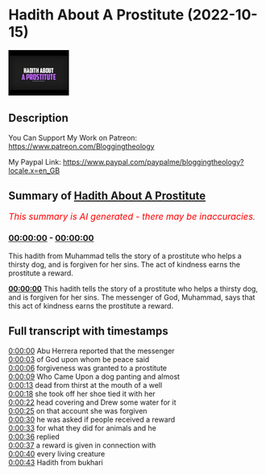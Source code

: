 # Hadith About A Prostitute (2022-10-15)

![alt Hadith About A Prostitute](H6R4KYsPVT4.jpg "Hadith About A Prostitute")

## Description

You Can Support My Work on Patreon:
https://www.patreon.com/Bloggingtheology

My Paypal Link: 
https://www.paypal.com/paypalme/bloggingtheology?locale.x=en_GB

## Summary of [Hadith About A Prostitute](https://www.youtube.com/watch?v=H6R4KYsPVT4)


*<span style="color:red; font-size:125%">This summary is AI generated - there may be inaccuracies</span>. [](/)*

### [00:00:00](https://www.youtube.com/watch?v=H6R4KYsPVT4&t=0) - [00:00:00](https://www.youtube.com/watch?v=H6R4KYsPVT4&t=0)

This hadith from Muhammad tells the story of a prostitute who helps a thirsty dog, and is forgiven for her sins. The act of kindness earns the prostitute a reward.

**[00:00:00](https://www.youtube.com/watch?v=H6R4KYsPVT4&t=0)** This hadith tells the story of a prostitute who helps a thirsty dog, and is forgiven for her sins. The messenger of God, Muhammad, says that this act of kindness earns the prostitute a reward.

## Full transcript with timestamps

[0:00:00](https://youtu.be/H6R4KYsPVT4?t=0) Abu Herrera reported that the messenger  
[0:00:03](https://youtu.be/H6R4KYsPVT4?t=3) of God upon whom be peace said  
[0:00:06](https://youtu.be/H6R4KYsPVT4?t=6) forgiveness was granted to a prostitute  
[0:00:09](https://youtu.be/H6R4KYsPVT4?t=9) Who Came Upon a dog panting and almost  
[0:00:13](https://youtu.be/H6R4KYsPVT4?t=13) dead from thirst at the mouth of a well  
[0:00:18](https://youtu.be/H6R4KYsPVT4?t=18) she took off her shoe tied it with her  
[0:00:22](https://youtu.be/H6R4KYsPVT4?t=22) head covering and Drew some water for it  
[0:00:25](https://youtu.be/H6R4KYsPVT4?t=25) on that account she was forgiven  
[0:00:30](https://youtu.be/H6R4KYsPVT4?t=30) he was asked if people received a reward  
[0:00:33](https://youtu.be/H6R4KYsPVT4?t=33) for what they did for animals and he  
[0:00:36](https://youtu.be/H6R4KYsPVT4?t=36) replied  
[0:00:37](https://youtu.be/H6R4KYsPVT4?t=37) a reward is given in connection with  
[0:00:40](https://youtu.be/H6R4KYsPVT4?t=40) every living creature  
[0:00:43](https://youtu.be/H6R4KYsPVT4?t=43) Hadith from bukhari  
